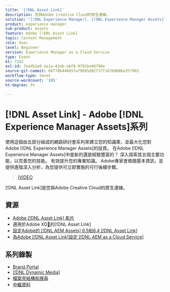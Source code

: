 ```yaml
---
title: '[!DNL Asset Link]'
description: 您與Adobe Creative Cloud的原生連線。
solution: "[!DNL Experience Manager], [!DNL Experience Manager Assets]"
product: experience manager
sub-product: assets
feature: Adobe [!DNL Asset Link]
topic: Content Management
role: User
level: Beginner
version: Experience Manager as a Cloud Service
type: Event
kt: 7342
exl-id: feadb1e0-ea1a-42ab-abf8-9791be46796e
source-git-commit: 88778b44085fa79695d92f37f167b000be357965
workflow-type: tm+mt
source-wordcount: '105'
ht-degree: 5%

---
```


# [!DNL Asset Link] - Adobe [!DNL Experience Manager Assets]系列

使用這個由五部分組成的網路研討會系列來建立您的知識庫，並最大化您對Adobe [!DNL Experience Manager Assets]的投資。 在Adobe [!DNL Experience Manager Assets]中是新的還是經驗豐富的？ 深入探索其五個主要功能，以完善您的技能。 有效提升您的專業知識。 Adobe專家會檢閱基本資訊，並提供進階深入分析，為您提供可立即實施的可行後續步驟。

>[!VIDEO](https://video.tv.adobe.com/v/332127/?quality=12&learn=on&hidetitle=true)

[!DNL Asset Link]是您與Adobe Creative Cloud的原生連線。

## 資源

* [Adobe [!DNL Asset Link] 影片](https://experienceleague.adobe.com/zh-hant/docs/experience-manager-learn/assets/adobe-asset-link/launch-adobe-asset-link)
* 適用於Adobe XD[&#128279;](https://helpx.adobe.com/tw/enterprise/using/adobe-asset-link-for-xd.html)的[!DNL Asset Link] 
* [設定Adobe的 [!DNL AEM Assets] 6.5和6.4 [!DNL Asset Link]](https://helpx.adobe.com/tw/enterprise/using/configure-aem-assets-6-for-asset-link.html)
* [為Adobe [!DNL Asset Link]設定 [!DNL AEM as a Cloud Service] ](https://helpx.adobe.com/tw/enterprise/using/configure-aem-assets-for-asset-link.html)

## 系列錄製

* [Brand Portal](brand-portal.md)
* [[!DNL Dynamic Media]](dynamic-media.md)
* [檔案夾結構和搜尋](folder-structure-search.md)
* [中繼資料](metadata.md)
